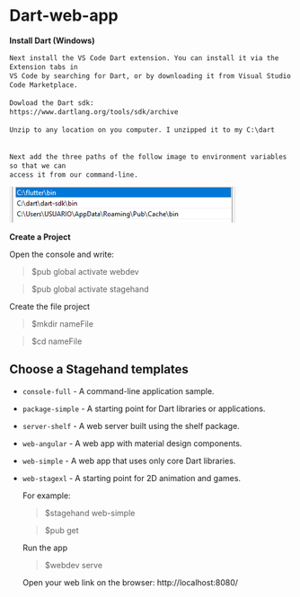 # Dart-web-app

__Install Dart (Windows)__

	Next install the VS Code Dart extension. You can install it via the Extension tabs in 
	VS Code by searching for Dart, or by downloading it from Visual Studio Code Marketplace.

	Dowload the Dart sdk:
	https://www.dartlang.org/tools/sdk/archive

	Unzip to any location on you computer. I unzipped it to my C:\dart


	Next add the three paths of the follow image to environment variables so that we can
	access it from our command-line.
	
![alt text](https://github.com/FlechitUp/Dart-web-app/blob/master/var.PNG)

__Create a Project__

 Open the console and write:

  > $pub global activate webdev
  
  > $pub global activate stagehand
  
  Create the file project
  > $mkdir nameFile
  
  > $cd nameFile
  
##  Choose a Stagehand templates
* `console-full` - A command-line application sample.
* `package-simple` - A starting point for Dart libraries or applications.
* `server-shelf` - A web server built using the shelf package.
* `web-angular` - A web app with material design components.
* `web-simple` - A web app that uses only core Dart libraries.
* `web-stagexl` - A starting point for 2D animation and games.
  
  For example: 
  
  > $stagehand web-simple
  
  > $pub get
  
  Run the app
  > $webdev serve
  
  Open your web link on the browser: http://localhost:8080/
  